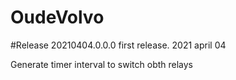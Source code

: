 
# OudeVolvo
#Release 20210404.0.0.0
first release. 2021 april 04

Generate timer interval to switch obth relays
